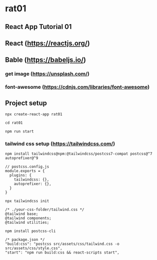 # rat01

## React App Tutorial 01

## React (https://reactjs.org/)

## Bable (https://babeljs.io/)

### get image (https://unsplash.com/) 

### font-awesome (https://cdnjs.com/libraries/font-awesome) 

## Project setup
```
npx create-react-app rat01

cd rat01

npm run start
```

### tailwind css setup (https://tailwindcss.com/) 
```
npm install tailwindcss@npm:@tailwindcss/postcss7-compat postcss@^7 autoprefixer@^9

// postcss.config.js
module.exports = {
  plugins: {
    tailwindcss: {},
    autoprefixer: {},
  }
}

npx tailwindcss init

/* ./your-css-folder/tailwind.css */
@tailwind base;
@tailwind components;
@tailwind utilities;

npm install postcss-cli

/* package.json */
"build:css": "postcss src/assets/css/tailwind.css -o src/assets/css/style.css",
"start": "npm run build:css && react-scripts start",
```